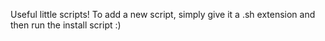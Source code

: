 Useful little scripts! To add a new script, simply give it a .sh extension and then run the install script :)
